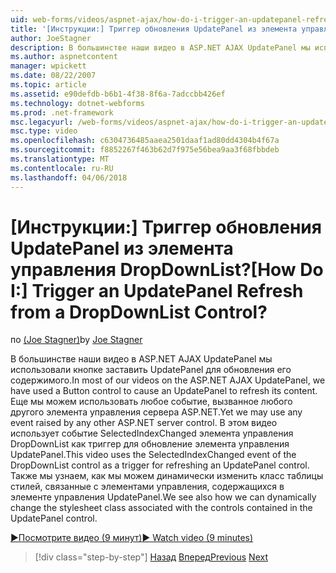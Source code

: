 ```yaml
---
uid: web-forms/videos/aspnet-ajax/how-do-i-trigger-an-updatepanel-refresh-from-a-dropdownlist-control
title: '[Инструкции:] Триггер обновления UpdatePanel из элемента управления DropDownList? | Документы Майкрософт'
author: JoeStagner
description: В большинстве наши видео в ASP.NET AJAX UpdatePanel мы использовали кнопке заставить UpdatePanel для обновления его содержимого. Еще мы можем использовать любое событие...
ms.author: aspnetcontent
manager: wpickett
ms.date: 08/22/2007
ms.topic: article
ms.assetid: e90defdb-b6b1-4f38-8f6a-7adccbb426ef
ms.technology: dotnet-webforms
ms.prod: .net-framework
msc.legacyurl: /web-forms/videos/aspnet-ajax/how-do-i-trigger-an-updatepanel-refresh-from-a-dropdownlist-control
msc.type: video
ms.openlocfilehash: c6304736485aaea2501daaf1ad80dd4304b4f67a
ms.sourcegitcommit: f8852267f463b62d7f975e56bea9aa3f68fbbdeb
ms.translationtype: MT
ms.contentlocale: ru-RU
ms.lasthandoff: 04/06/2018
---
```

<a name="how-do-i-trigger-an-updatepanel-refresh-from-a-dropdownlist-control"></a><span data-ttu-id="6982e-105">[Инструкции:] Триггер обновления UpdatePanel из элемента управления DropDownList?</span><span class="sxs-lookup"><span data-stu-id="6982e-105">[How Do I:] Trigger an UpdatePanel Refresh from a DropDownList Control?</span></span>
====================
<span data-ttu-id="6982e-106">по [(Joe Stagner)](https://github.com/JoeStagner)</span><span class="sxs-lookup"><span data-stu-id="6982e-106">by [Joe Stagner](https://github.com/JoeStagner)</span></span>

<span data-ttu-id="6982e-107">В большинстве наши видео в ASP.NET AJAX UpdatePanel мы использовали кнопке заставить UpdatePanel для обновления его содержимого.</span><span class="sxs-lookup"><span data-stu-id="6982e-107">In most of our videos on the ASP.NET AJAX UpdatePanel, we have used a Button control to cause an UpdatePanel to refresh its content.</span></span> <span data-ttu-id="6982e-108">Еще мы можем использовать любое событие, вызванное любого другого элемента управления сервера ASP.NET.</span><span class="sxs-lookup"><span data-stu-id="6982e-108">Yet we may use any event raised by any other ASP.NET server control.</span></span> <span data-ttu-id="6982e-109">В этом видео использует событие SelectedIndexChanged элемента управления DropDownList как триггер для обновление элемента управления UpdatePanel.</span><span class="sxs-lookup"><span data-stu-id="6982e-109">This video uses the SelectedIndexChanged event of the DropDownList control as a trigger for refreshing an UpdatePanel control.</span></span> <span data-ttu-id="6982e-110">Также мы узнаем, как мы можем динамически изменить класс таблицы стилей, связанные с элементами управления, содержащихся в элементе управления UpdatePanel.</span><span class="sxs-lookup"><span data-stu-id="6982e-110">We see also how we can dynamically change the stylesheet class associated with the controls contained in the UpdatePanel control.</span></span>

[<span data-ttu-id="6982e-111">&#9654;Посмотрите видео (9 минут)</span><span class="sxs-lookup"><span data-stu-id="6982e-111">&#9654; Watch video (9 minutes)</span></span>](https://channel9.msdn.com/Blogs/ASP-NET-Site-Videos/how-do-i-trigger-an-updatepanel-refresh-from-a-dropdownlist-control)

> [!div class="step-by-step"]
> <span data-ttu-id="6982e-112">[Назад](how-do-i-implement-the-persistent-communications-pattern-using-web-services.md)
> [Вперед](how-do-i-create-an-aspnet-ajax-extender-from-scratch.md)</span><span class="sxs-lookup"><span data-stu-id="6982e-112">[Previous](how-do-i-implement-the-persistent-communications-pattern-using-web-services.md)
[Next](how-do-i-create-an-aspnet-ajax-extender-from-scratch.md)</span></span>
